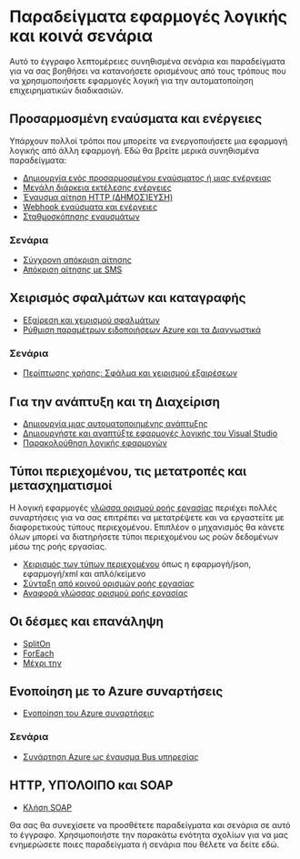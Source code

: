 <properties
   pageTitle="Εφαρμογές λογικής παραδείγματα και σενάρια | Microsoft Azure"
   description="Παραδείγματα κοινών λογικής εφαρμογές και για να μάθετε πώς μπορείτε να υλοποιήσετε συνηθισμένα σενάρια"
   services="logic-apps"
   documentationCenter=".net,nodejs,java"
   authors="jeffhollan"
   manager="erikre"
   editor=""/>

<tags
   ms.service="logic-apps"
   ms.devlang="multiple"
   ms.topic="article"
   ms.tgt_pltfrm="na"
   ms.workload="integration"
   ms.date="10/18/2016"
   ms.author="jehollan"/>

# <a name="logic-apps-examples-and-common-scenarios"></a>Παραδείγματα εφαρμογές λογικής και κοινά σενάρια

Αυτό το έγγραφο λεπτομέρειες συνηθισμένα σενάρια και παραδείγματα για να σας βοηθήσει να κατανοήσετε ορισμένους από τους τρόπους που να χρησιμοποιήσετε εφαρμογές λογική για την αυτοματοποίηση επιχειρηματικών διαδικασιών. 

## <a name="custom-triggers-and-actions"></a>Προσαρμοσμένη εναύσματα και ενέργειες

Υπάρχουν πολλοί τρόποι που μπορείτε να ενεργοποιήσετε μια εφαρμογή λογικής από άλλη εφαρμογή. Εδώ θα βρείτε μερικά συνηθισμένα παραδείγματα:

- [Δημιουργία ενός προσαρμοσμένου εναύσματος ή μιας ενέργειας](app-service-logic-create-api-app.md)
- [Μεγάλη διάρκεια εκτέλεσης ενέργειες](app-service-logic-create-api-app.md)
- [Έναυσμα αίτηση HTTP (ΔΗΜΟΣΊΕΥΣΗ)](app-service-logic-http-endpoint.md)
- [Webhook εναύσματα και ενέργειες](app-service-logic-create-api-app.md)
- [Σταθμοσκόπησης εναυσμάτων](app-service-logic-create-api-app.md)

### <a name="scenarios"></a>Σενάρια

- [Σύγχρονη απόκριση αίτησης](app-service-logic-http-endpoint.md)
- [Απόκριση αίτησης με SMS](https://channel9.msdn.com/Blogs/Windows-Azure/Azure-Logic-Apps-Walkthrough-Webhook-Functions-and-an-SMS-Bot)

## <a name="error-handling-and-logging"></a>Χειρισμός σφαλμάτων και καταγραφής

- [Εξαίρεση και χειρισμού σφαλμάτων](app-service-logic-exception-handling.md)
- [Ρύθμιση παραμέτρων ειδοποιήσεων Azure και τα Διαγνωστικά](app-service-logic-monitor-your-logic-apps.md)

### <a name="scenarios"></a>Σενάρια

- [Περίπτωσης χρήσης: Σφάλμα και χειρισμού εξαιρέσεων](app-service-logic-scenario-error-and-exception-handling.md)

## <a name="deploying-and-managing"></a>Για την ανάπτυξη και τη Διαχείριση

- [Δημιουργία μιας αυτοματοποιημένης ανάπτυξης](app-service-logic-create-deploy-template.md)
- [Δημιουργήστε και αναπτύξτε εφαρμογές λογικής του Visual Studio](app-service-logic-deploy-from-vs.md)
- [Παρακολούθηση λογικής εφαρμογών](app-service-logic-monitor-your-logic-apps.md)

## <a name="content-types-conversions-and-transformations"></a>Τύποι περιεχομένου, τις μετατροπές και μετασχηματισμοί

Η λογική εφαρμογές [γλώσσα ορισμού ροής εργασίας](http://aka.ms/logicappsdocs) περιέχει πολλές συναρτήσεις για να σας επιτρέπει να μετατρέψετε και να εργαστείτε με διαφορετικούς τύπους περιεχομένου.  Επιπλέον ο μηχανισμός θα κάνετε όλων μπορεί να διατηρήσετε τύποι περιεχομένου ως ροών δεδομένων μέσω της ροής εργασίας.

- [Χειρισμός των τύπων περιεχομένου](app-service-logic-content-type.md) όπως η εφαρμογή/json, εφαρμογή/xml και απλό/κείμενο
- [Σύνταξη από κοινού ορισμών ροής εργασίας](app-service-logic-author-definitions.md)
- [Αναφορά γλώσσας ορισμού ροής εργασίας](http://aka.ms/logicappsdocs)

## <a name="batches-and-looping"></a>Οι δέσμες και επανάληψη

- [SplitOn](app-service-logic-loops-and-scopes.md)
- [ForEach](app-service-logic-loops-and-scopes.md)
- [Μέχρι την](app-service-logic-loops-and-scopes.md)

## <a name="integrating-with-azure-functions"></a>Ενοποίηση με το Azure συναρτήσεις

- [Ενοποίηση του Azure συναρτήσεις](app-service-logic-azure-functions.md)

### <a name="scenarios"></a>Σενάρια

- [Συνάρτηση Azure ως έναυσμα Bus υπηρεσίας](app-service-logic-scenario-function-sb-trigger.md)

## <a name="http-rest-and-soap"></a>HTTP, ΥΠΌΛΟΙΠΟ και SOAP

 - [Κλήση SOAP](https://blogs.msdn.microsoft.com/logicapps/2016/04/07/using-soap-services-with-logic-apps/)


Θα σας θα συνεχίσετε να προσθέτετε παραδείγματα και σενάρια σε αυτό το έγγραφο. Χρησιμοποιήστε την παρακάτω ενότητα σχολίων για να μας ενημερώσετε ποιες παραδείγματα ή σενάρια που θέλετε να δείτε εδώ.